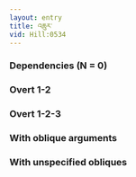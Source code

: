 ```yaml
---
layout: entry
title: འཆུར་
vid: Hill:0534
---
```

### Dependencies (N = 0)


### Overt 1-2


### Overt 1-2-3


### With oblique arguments


### With unspecified obliques
